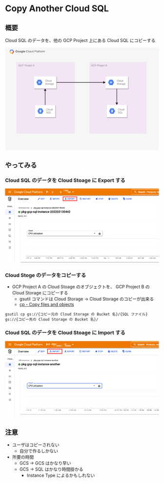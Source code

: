 # Copy Another Cloud SQL

## 概要

Cloud SQL のデータを、他の GCP Project 上にある Cloud SQL にコピーする

![](./_img/overview.png)

## やってみる

### Cloud SQL のデータを Cloud Stoage に Export する

![](./_img/01.png)

### Cloud Stoge のデータをコピーする

+ GCP Project A の Cloud Stoage のオブジェクトを、 GCP Project B の Cloud Storage にコピーする
  + gsutil コマンドは Cloud Storage -> Cloud Storage のコピーが出来る
  + [cp - Copy files and objects](https://cloud.google.com/storage/docs/gsutil/commands/cp)

```
gsutil cp gs://{コピー元の Cloud Storage の Bucket 名}/{SQL ファイル}  gs://{コピー先の Cloud Storage の Bucket 名}/
```

### Cloud SQL のデータを Cloud Stoage に Import する

![](./_img/02.png)

## 注意

+ ユーザはコピーされない
  + 自分で作るしかない
+ 所要の時間
  + GCS -> GCS はかなり早い
  + GCS -> SQL はかなり時間掛かる
    + Instance Type によるかもしれない
